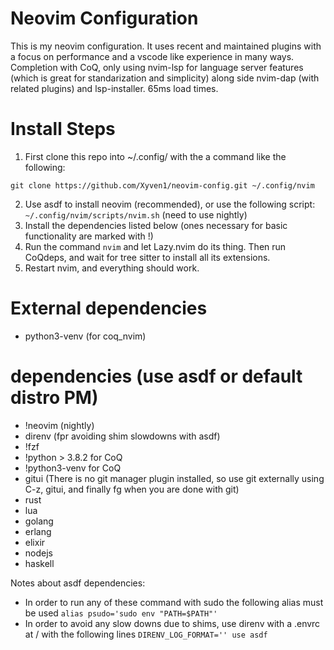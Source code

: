 # Neovim Configuration
This is my neovim configuration. It uses recent and maintained plugins with a focus on performance and a vscode like experience in many ways. Completion with CoQ, only using nvim-lsp for language server features (which is great for standarization and simplicity) along side nvim-dap (with related plugins) and lsp-installer. 65ms load times.

# Install Steps

1. First clone this repo into ~/.config/ with the a command like the following:

`git clone https://github.com/Xyven1/neovim-config.git ~/.config/nvim`

2. Use asdf to install neovim (recommended), or use the following script:  `~/.config/nvim/scripts/nvim.sh` (need to use nightly)
3. Install the dependencies listed below (ones necessary for basic functionality are marked with !)
3. Run the command `nvim` and let Lazy.nvim do its thing. Then run CoQdeps, and wait for tree sitter to install all its extensions.
4. Restart nvim, and everything should work.

# External dependencies
- python3-venv (for coq_nvim)

# dependencies (use asdf or default distro PM)
- !neovim (nightly)
- direnv (fpr avoiding shim slowdowns with asdf)
- !fzf
- !python > 3.8.2 for CoQ
- !python3-venv for CoQ
- gitui (There is no git manager plugin installed, so use git externally using C-z, gitui, and finally fg when you are done with git)
- rust
- lua
- golang
- erlang
- elixir
- nodejs
- haskell

Notes about asdf dependencies:
- In order to run any of these command with sudo the following alias must be used ```alias psudo='sudo env "PATH=$PATH"'```
- In order to avoid any slow downs due to shims, use direnv with a .envrc at / with the following lines ```DIRENV_LOG_FORMAT=''
use asdf```
